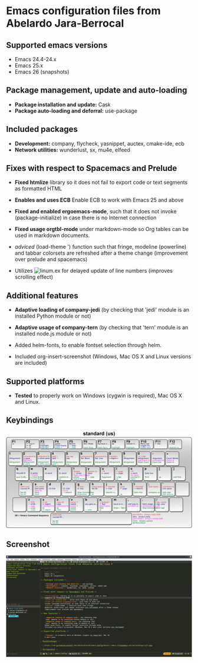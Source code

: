 # Emacs configuration files from Abelardo Jara-Berrocal #

Supported emacs versions
------------------------

-   Emacs 24.4-24.x
-   Emacs 25.x
-   Emacs 26 (snapshots)

Package management, update and auto-loading
-------------------------------------------

-   **Package installation and update:** Cask
-   **Package auto-loading and deferral:** use-package

## Included packages ##
-   **Development:** company, flycheck, yasnippet, auctex, cmake-ide, ecb
-   **Network utilities:** wunderlust, sx, mu4e, elfeed

Fixes with respect to Spacemacs and Prelude
-------------------------------------------

-   **Fixed htmlize** library so it does not fail to export code or text
    segments as formatted HTML

-   **Enables and uses ECB** Enable ECB to work with Emacs 25 and above

-   **Fixed and enabled ergoemacs-mode**, such that it does not invoke
(package-initialize) in case there is no Internet connection

-   **Fixed usage orgtbl-mode** under markdown-mode so Org tables can be used in
    markdown documents.

-   *adviced* (load-theme ') function such that fringe,
    modeline (powerline) and tabbar colorsets are refreshed after a theme change
    (improvement over prelude and spacemacs)

-   Utilizes ![linum.ex](https://www.emacswiki.org/emacs/linum-ex.el) for
    delayed update of line numbers (improves scrolling effect)

## Additional features ##

-   **Adaptive loading of company-jedi** (by checking that
    'jedi' module is an installed Python module or not)

-   **Adaptive usage of company-tern** (by checking that
    'tern' module is an installed node.js module or not)

-   Added helm-fonts, to enable fontset selection through helm.

-   Included org-insert-screenshot (Windows, Mac OS X and Linux versions are included)

Supported platforms
-------------------

-   **Tested** to properly work on Windows (cygwin is required), Mac OS
    X and Linux.

Keybindings
-------------

![Enhanced ergoemacs keybindings](https://raw.githubusercontent.com/abelardojarab/emacs-config/master/.emacs.d/ergoemacs-extras/saved/standard.png)

Screenshot
------------

![ECB-based emacs layout](https://raw.githubusercontent.com/abelardojarab/emacs-config/master/README.png)
